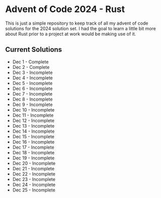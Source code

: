 # Advent of Code 2024 - Rust
This is just a simple repository to keep track of all my advent of 
code solutions for the 2024 solution set.  I had the goal to learn a little bit more about Rust prior to a
project at work would be making use of it.  

## Current Solutions
- Dec 1 - Complete
- Dec 2 - Complete
- Dec 3 - Incomplete
- Dec 4 - Incomplete
- Dec 5 - Incomplete
- Dec 6 - Incomplete
- Dec 7 - Incomplete
- Dec 8 - Incomplete
- Dec 9 - Incomplete
- Dec 10 - Incomplete
- Dec 11 - Incomplete
- Dec 12 - Incomplete
- Dec 13 - Incomplete
- Dec 14 - Incomplete
- Dec 15 - Incomplete
- Dec 16 - Incomplete
- Dec 17 - Incomplete
- Dec 18 - Incomplete
- Dec 19 - Incomplete
- Dec 20 - Incomplete
- Dec 21 - Incomplete
- Dec 22 - Incomplete
- Dec 23 - Incomplete
- Dec 24 - Incomplete
- Dec 25 - Incomplete